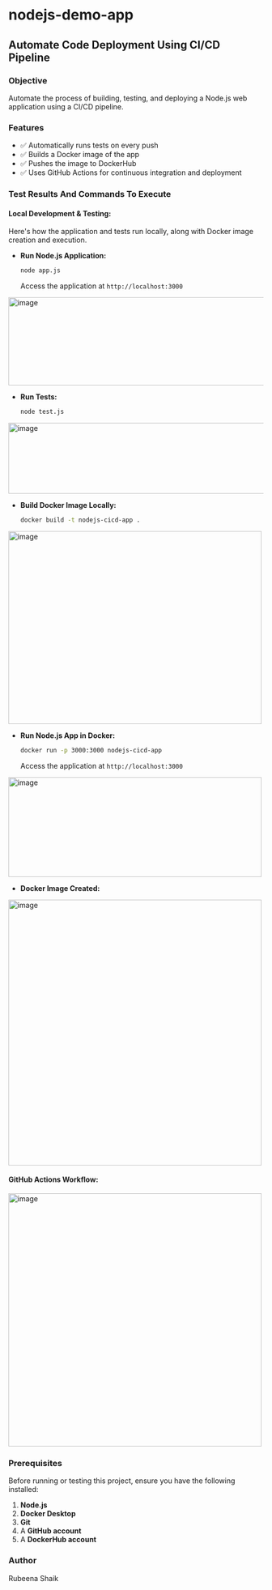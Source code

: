 # nodejs-demo-app
## Automate Code Deployment Using CI/CD Pipeline

###  Objective
Automate the process of building, testing, and deploying a Node.js web application using a CI/CD pipeline.

###  Features
- ✅ Automatically runs tests on every push
- ✅ Builds a Docker image of the app
- ✅ Pushes the image to DockerHub
- ✅ Uses GitHub Actions for continuous integration and deployment

### Test Results And Commands To Execute

#### Local Development & Testing:
Here's how the application and tests run locally, along with Docker image creation and execution.

- **Run Node.js Application:**
  ```bash
  node app.js
  ```
  Access the application at `http://localhost:3000`
<img width="691" height="174" alt="image" src="https://github.com/user-attachments/assets/fc8d9d72-e16e-434d-b89a-4391ebc01b7e" />

- **Run Tests:**
  ```bash
  node test.js
  ```
<img width="612" height="140" alt="image" src="https://github.com/user-attachments/assets/7bdca3c1-2890-4681-9599-b5b6c8369eee" />

- **Build Docker Image Locally:**
  ```bash
  docker build -t nodejs-cicd-app .
  ```
<img width="500" height="381" alt="image" src="https://github.com/user-attachments/assets/c8c61ca0-a900-4027-a309-3dc2bde21651" />

- **Run Node.js App in Docker:**
  ```bash
  docker run -p 3000:3000 nodejs-cicd-app
  ```
  Access the application at `http://localhost:3000`
<img width="500" height="197" alt="image" src="https://github.com/user-attachments/assets/144897f2-6604-41c1-9052-c574edc6eeeb" />

- **Docker Image Created:**
<img width="500" height="525" alt="image" src="https://github.com/user-attachments/assets/05ad05a2-db72-490e-8830-0a7bf20022d6" />


#### GitHub Actions Workflow:
<img width="500" height="500" alt="image" src="https://github.com/user-attachments/assets/302392fb-170c-4cd0-81e8-a9b3a203210c" />

### Prerequisites
Before running or testing this project, ensure you have the following installed:
1.  **Node.js** 
2.  **Docker Desktop**
3.  **Git**
4.  A **GitHub account**
5.  A **DockerHub account**

### Author 
Rubeena Shaik
